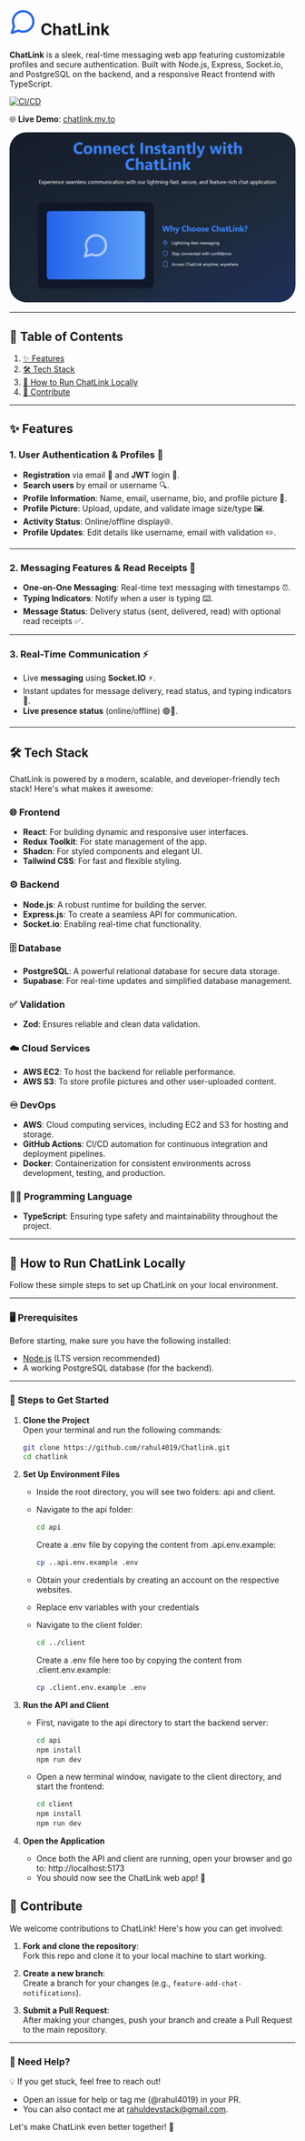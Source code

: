 # ![](./client/public/chatlink.svg) ChatLink

**ChatLink** is a sleek, real-time messaging web app featuring customizable profiles and secure authentication. Built with Node.js, Express, Socket.io, and PostgreSQL on the backend, and a responsive React frontend with TypeScript.

[![CI/CD](https://github.com/rahul4019/ChatLink/actions/workflows/deploy-to-ec2.yml/badge.svg)](https://github.com/rahul4019/ChatLink/actions/workflows/deploy-to-ec2.yml)

🌐 **Live Demo**: [chatlink.my.to](http://chatlink.my.to)

<img src="./client/src/assets/banner.png" alt="Image Description" width="full" style="border-radius: 30px;">

---

## 📑 Table of Contents

1. [✨ Features](#-features)
2. [🛠️ Tech Stack](#️-tech-stack)
3. [🚀 How to Run ChatLink Locally](#-how-to-run-chatlink-locally)
4. [🎉 Contribute](#-contribute)

---

## ✨ Features

### 1. **User Authentication & Profiles** 👤

- **Registration** via email 📧 and **JWT** login 🔑.
- **Search users** by email or username 🔍.
- **Profile Information**: Name, email, username, bio, and profile picture 📸.
- **Profile Picture**: Upload, update, and validate image size/type 🖼️.
- **Activity Status**: Online/offline display🌐.
- **Profile Updates**: Edit details like username, email with validation ✏️.

---

### 2. **Messaging Features & Read Receipts** 💬

- **One-on-One Messaging**: Real-time text messaging with timestamps ⏰.
- **Typing Indicators**: Notify when a user is typing ⌨️.
- **Message Status**: Delivery status (sent, delivered, read) with optional read receipts ✅.

---

### 3. **Real-Time Communication** ⚡

- Live **messaging** using **Socket.IO** ⚡.
- Instant updates for message delivery, read status, and typing indicators 📲.
- **Live presence status** (online/offline) 🟢🔴.

---

## 🛠️ Tech Stack

ChatLink is powered by a modern, scalable, and developer-friendly tech stack! Here's what makes it awesome:

### 🌐 **Frontend**

- **React**: For building dynamic and responsive user interfaces.
- **Redux Toolkit**: For state management of the app.
- **Shadcn**: For styled components and elegant UI.
- **Tailwind CSS**: For fast and flexible styling.

### ⚙️ **Backend**

- **Node.js**: A robust runtime for building the server.
- **Express.js**: To create a seamless API for communication.
- **Socket.io**: Enabling real-time chat functionality.

### 🗄️ **Database**

- **PostgreSQL**: A powerful relational database for secure data storage.
- **Supabase**: For real-time updates and simplified database management.

### ✅ **Validation**

- **Zod**: Ensures reliable and clean data validation.

### ☁️ **Cloud Services**

- **AWS EC2**: To host the backend for reliable performance.
- **AWS S3**: To store profile pictures and other user-uploaded content.

### ♾️ **DevOps**

- **AWS**: Cloud computing services, including EC2 and S3 for hosting and storage.
- **GitHub Actions**: CI/CD automation for continuous integration and deployment pipelines.
- **Docker**: Containerization for consistent environments across development, testing, and production.

### 🧑‍💻 **Programming Language**

- **TypeScript**: Ensuring type safety and maintainability throughout the project.

---

## 🚀 How to Run ChatLink Locally

Follow these simple steps to set up ChatLink on your local environment.

---

### 🖥️ Prerequisites

Before starting, make sure you have the following installed:

- [Node.js](https://nodejs.org/) (LTS version recommended)
- A working PostgreSQL database (for the backend).

---

### 📝 Steps to Get Started

1. **Clone the Project**  
   Open your terminal and run the following commands:

   ```bash
   git clone https://github.com/rahul4019/Chatlink.git
   cd chatlink
   ```

2. **Set Up Environment Files**

    - Inside the root directory, you will see two folders: api and client.
    - Navigate to the api folder:
        ```bash
        cd api
        ```
    
        Create a .env file by copying the content from .api.env.example:
        ```bash
        cp ..api.env.example .env
        ```
    - Obtain your credentials by creating an account on the respective websites.
    - Replace env variables with your credentials 

    - Navigate to the client folder:
        ```bash
        cd ../client
        ```

        Create a .env file here too by copying the content from .client.env.example:
        ```bash
        cp .client.env.example .env
        ```

3. **Run the API and Client**

    - First, navigate to the api directory to start the backend server:
        ```bash
        cd api
        npm install
        npm run dev
        ```

    - Open a new terminal window, navigate to the client directory, and start the frontend:
        ```bash
        cd client
        npm install
        npm run dev
        ```

4. **Open the Application**

    - Once both the API and client are running, open your browser and go to: http://localhost:5173
    - You should now see the ChatLink web app! 🎉

## 🎉 Contribute

We welcome contributions to ChatLink! Here's how you can get involved:

1. **Fork and clone the repository**:  
   Fork this repo and clone it to your local machine to start working.

2. **Create a new branch**:  
   Create a branch for your changes (e.g., `feature-add-chat-notifications`).

3. **Submit a Pull Request**:  
   After making your changes, push your branch and create a Pull Request to the main repository.

---

### 🤝 Need Help?

💡 If you get stuck, feel free to reach out!

- Open an issue for help or tag me (@rahul4019) in your PR.
- You can also contact me at [rahuldevstack@gmail.com](mailto:rahuldevstack@gmail.com).

Let's make ChatLink even better together! 🚀
